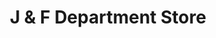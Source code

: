 ---
title: "J & F Department Store"
url: /san-jose/j-and-f-department-store/
shop: department store
---